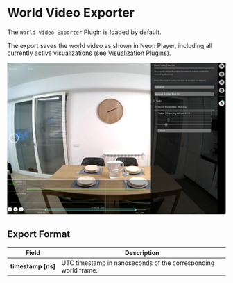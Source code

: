 # World Video Exporter
The `World Video Exporter` Plugin is loaded by default.

The export saves the world video as shown in Neon Player, including all currently active visualizations 
(see [Visualization Plugins](/neon-player/visualization-plugins/)). 


![Export](./np-export.webp)

## Export Format
| Field | Description | 
| -------- | -------- |
| **timestamp&nbsp;[ns]** | UTC timestamp in nanoseconds of the corresponding world frame. |
